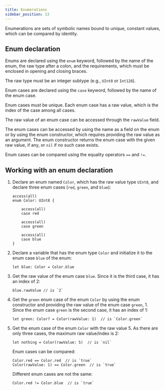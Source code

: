 ```yaml
---
title: Enumerations
sidebar_position: 13
---
```


Enumerations are sets of symbolic names bound to unique, constant values, which can be compared by identity.

## Enum declaration

Enums are declared using the `enum` keyword, followed by the name of the enum, the raw type after a colon, and the requirements, which must be enclosed in opening and closing braces.

The raw type must be an integer subtype (e.g., `UInt8` or `Int128`).

Enum cases are declared using the `case` keyword, followed by the name of the enum case.

Enum cases must be unique. Each enum case has a raw value, which is the index of the case among all cases.

The raw value of an enum case can be accessed through the `rawValue` field.

The enum cases can be accessed by using the name as a field on the enum or by using the enum constructor, which requires providing the raw value as an argument. The enum constructor returns the enum case with the given raw value, if any, or `nil` if no such case exists.

Enum cases can be compared using the equality operators `==` and `!=`.

## Working with an enum declaration

1. Declare an enum named `Color`, which has the raw value type `UInt8`, and declare three enum cases (`red`, `green`, and `blue`):

   ```cadence
   access(all)
   enum Color: UInt8 {

       access(all)
       case red

       access(all)
       case green
    
       access(all)
       case blue
   }
   ```

1. Declare a variable that has the enum type `Color` and initialize it to the enum case `blue` of the enum:

   ```cadence
   let blue: Color = Color.blue
   ```

1. Get the raw value of the enum case `blue`. Since it is the third case, it has an index of 2:

   ```cadence
   blue.rawValue // is `2`
   ```

1. Get the `green` enum case of the enum `Color` by using the enum constructor and providing the raw value of the enum case `green`, 1. Since the enum case `green` is the second case, it has an index of 1:

   ```cadence
   let green: Color? = Color(rawValue: 1)  // is `Color.green`
   ```

1. Get the enum case of the enum `Color` with the raw value 5. As there are only three cases, the maximum raw value/index is 2:

   ```cadence
   let nothing = Color(rawValue: 5)  // is `nil`
   ```

   Enum cases can be compared:

   ```cadence
   Color.red == Color.red  // is `true`
   Color(rawValue: 1) == Color.green  // is `true`
   ```

   Different enum cases are not the same:

   ```cadence
   Color.red != Color.blue  // is `true`
   ```
